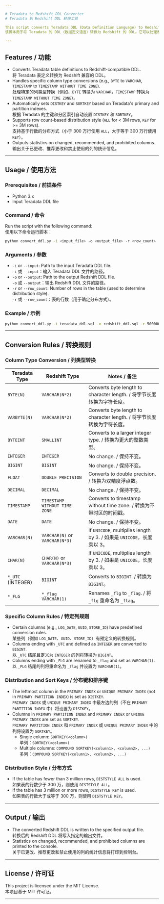 ```yaml
---

# Teradata to Redshift DDL Converter  
# Teradata 到 Redshift DDL 转换工具  

This script converts Teradata DDL (Data Definition Language) to Redshift DDL. It handles table definitions, column types, distribution keys, sort keys, and other Redshift-specific configurations.  
该脚本用于将 Teradata 的 DDL（数据定义语言）转换为 Redshift 的 DDL。它可以处理表定义、列类型、分布键、排序键以及其他 Redshift 特定的配置。

---
```


## Features / 功能  
- Converts Teradata table definitions to Redshift-compatible DDL.  
  将 Teradata 表定义转换为 Redshift 兼容的 DDL。  
- Handles specific column type conversions (e.g., `BYTE` to `VARCHAR`, `TIMESTAMP` to `TIMESTAMP WITHOUT TIME ZONE`).  
  处理特定的列类型转换（例如，`BYTE` 转换为 `VARCHAR`，`TIMESTAMP` 转换为 `TIMESTAMP WITHOUT TIME ZONE`）。  
- Automatically sets `DISTKEY` and `SORTKEY` based on Teradata's primary and partition indexes.  
  根据 Teradata 的主键和分区索引自动设置 `DISTKEY` 和 `SORTKEY`。  
- Supports row count-based distribution style (`ALL` for < 3M rows, `KEY` for >= 3M rows).  
  支持基于行数的分布方式（小于 300 万行使用 `ALL`，大于等于 300 万行使用 `KEY`）。  
- Outputs statistics on changed, recommended, and prohibited columns.  
  输出关于已更改、推荐更改和禁止使用的列的统计信息。  

---

## Usage / 使用方法  

### Prerequisites / 前提条件  
- Python 3.x  
- Input Teradata DDL file  

### Command / 命令  
Run the script with the following command:  
使用以下命令运行脚本：  

```bash
python convert_ddl.py -i <input_file> -o <output_file> -r <row_count>
```

### Arguments / 参数  
- `-i` or `--input`: Path to the input Teradata DDL file.  
  `-i` 或 `--input`：输入 Teradata DDL 文件的路径。  
- `-o` or `--output`: Path to the output Redshift DDL file.  
  `-o` 或 `--output`：输出 Redshift DDL 文件的路径。  
- `-r` or `--row_count`: Number of rows in the table (used to determine distribution style).  
  `-r` 或 `--row_count`：表的行数（用于确定分布方式）。  

### Example / 示例  
```bash
python convert_ddl.py -i teradata_ddl.sql -o redshift_ddl.sql -r 5000000
```

---

## Conversion Rules / 转换规则  

### Column Type Conversion / 列类型转换  
| Teradata Type       | Redshift Type               | Notes / 备注                                                                 |
|---------------------|-----------------------------|------------------------------------------------------------------------------|
| `BYTE(N)`           | `VARCHAR(N*2)`              | Converts byte length to character length. / 将字节长度转换为字符长度。       |
| `VARBYTE(N)`        | `VARCHAR(N*2)`              | Converts byte length to character length. / 将字节长度转换为字符长度。       |
| `BYTEINT`           | `SMALLINT`                  | Converts to a larger integer type. / 转换为更大的整数类型。                  |
| `INTEGER`           | `INTEGER`                   | No change. / 保持不变。                                                     |
| `BIGINT`            | `BIGINT`                    | No change. / 保持不变。                                                     |
| `FLOAT`             | `DOUBLE PRECISION`          | Converts to double precision. / 转换为双精度浮点数。                         |
| `DECIMAL`           | `DECIMAL`                   | No change. / 保持不变。                                                     |
| `TIMESTAMP`         | `TIMESTAMP WITHOUT TIME ZONE` | Converts to timestamp without time zone. / 转换为不带时区的时间戳。          |
| `DATE`              | `DATE`                      | No change. / 保持不变。                                                     |
| `VARCHAR(N)`        | `VARCHAR(N)` or `VARCHAR(N*3)` | If `UNICODE`, multiplies length by 3. / 如果是 `UNICODE`，长度乘以 3。       |
| `CHAR(N)`           | `CHAR(N)` or `VARCHAR(N*3)` | If `UNICODE`, multiplies length by 3. / 如果是 `UNICODE`，长度乘以 3。       |
| `*_UTC` (INTEGER)   | `BIGINT`                    | Converts to `BIGINT`. / 转换为 `BIGINT`。                                   |
| `*_FLG`             | `*_flag VARCHAR(1)`         | Renames `_flg` to `_flag`. / 将 `_flg` 重命名为 `_flag`。                   |

### Specific Column Rules / 特定列规则  
- Certain columns (e.g., `LOG_DATE`, `GUID`, `STORE_ID`) have predefined conversion rules.  
  某些列（例如 `LOG_DATE`、`GUID`、`STORE_ID`）有预定义的转换规则。  
- Columns ending with `_UTC` and defined as `INTEGER` are converted to `BIGINT`.  
  以 `_UTC` 结尾且定义为 `INTEGER` 的列将转换为 `BIGINT`。  
- Columns ending with `_FLG` are renamed to `_flag` and set as `VARCHAR(1)`.  
  以 `_FLG` 结尾的列将重命名为 `_flag` 并设置为 `VARCHAR(1)`。  

### Distribution and Sort Keys / 分布键和排序键  
- The leftmost column in the `PRIMARY INDEX` or `UNIQUE PRIMARY INDEX` (not in `PRIMARY PARTITION INDEX`) is set as `DISTKEY`.  
  `PRIMARY INDEX` 或 `UNIQUE PRIMARY INDEX` 中最左边的列（不在 `PRIMARY PARTITION INDEX` 中）将设置为 `DISTKEY`。  
- Columns in `PRIMARY PARTITION INDEX` and `PRIMARY INDEX` or `UNIQUE PRIMARY INDEX` are set as `SORTKEY`.  
  `PRIMARY PARTITION INDEX` 和 `PRIMARY INDEX` 或 `UNIQUE PRIMARY INDEX` 中的列将设置为 `SORTKEY`。  
  - Single column: `SORTKEY(<column>)`  
    单列：`SORTKEY(<column>)`  
  - Multiple columns: `COMPOUND SORTKEY(<column1>, <column2>, ...)`  
    多列：`COMPOUND SORTKEY(<column1>, <column2>, ...)`  

### Distribution Style / 分布方式  
- If the table has fewer than 3 million rows, `DISTSTYLE ALL` is used.  
  如果表的行数少于 300 万，则使用 `DISTSTYLE ALL`。  
- If the table has 3 million or more rows, `DISTSTYLE KEY` is used.  
  如果表的行数大于或等于 300 万，则使用 `DISTSTYLE KEY`。  

---

## Output / 输出  
- The converted Redshift DDL is written to the specified output file.  
  转换后的 Redshift DDL 将写入指定的输出文件。  
- Statistics on changed, recommended, and prohibited columns are printed to the console.  
  关于已更改、推荐更改和禁止使用的列的统计信息将打印到控制台。  

---

## License / 许可证  
This project is licensed under the MIT License.  
本项目基于 MIT 许可证。  

---

